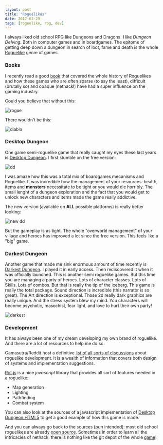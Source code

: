 ```yaml
---
layout: post
title: "Roguelikes"
date: 2017-03-29
tags: [roguelike, rpg, dev]
---
```


I always liked old school RPG like Dungeons and Dragons. I like *Dungeon Delving*. Both in computer games and in boardgames. The epitome of getting deep down a dungeon in search of loot, fame and death is the whole [Roguelike](https://en.wikipedia.org/wiki/Roguelike) genre of games.

### Books

I recently read a good [book](https://www.amazon.ca/Dungeon-Hacks-NetHack-Angband-Roguelikes-ebook/dp/B012QP0Z7O/ref=sr_1_4?ie=UTF8&qid=1490925377&sr=8-4&keywords=roguelike) that covered the whole history of Roguelikes and how these games who are often sparse (to say the least), difficult (brutally so) and opaque (nethack!) have had a super influence on the gaming industry.

Could you believe that without this:

![rogue](https://upload.wikimedia.org/wikipedia/commons/0/00/Nethack_releasing_a_djinni.png)

There wouldn't be this:

![diablo](http://alldiablo3.com/wp-content/uploads/2012/01/Diablo_III_ss03.jpg)

### Desktop Dungeon

One game semi-roguelike game that really caught my eyes these last years is [Desktop Dungeon](http://www.desktopdungeons.net/). I first stumble on the free version:

![dd](http://www.desktopdungeons.net/wp-content/uploads/2011/03/screens_0_15b.png)

I was amaze how this was a total mix of boardgames mecanisms and Roguelike. It was incredible how the management of your resources: health, items and **monsters** necessitate to be tight or you would die horribly. The small lenght of a dungeon exploration and the fact that you would get to unlock new characters and items made the game really addictive.

The new version (available on **ALL** possible platforms) is really better looking:

![new dd](http://www.desktopdungeons.net/wp-content/uploads/2011/03/upsell_031.png)

But the gameplay is as tight. The whole "overworld management" of your village and heroes has improved a lot since the free version. This feels like a "big" game.

### Darkest Dungeon

Another game that made me sink enormous amount of time recently is [Darkest Dungeon](http://www.darkestdungeon.com/). I played it in early access. Then rediscovered it when it was officially launched. This is another semi roguelike games. But this time you are managing a party of heroes. Lots of character classes. Lots of Skills. Lots of combos. But that is really the tip of the iceberg. This game is really the total package. Sound direction is incredible (this narrator is so great). The Art direction is exceptional. Those 2d really dark graphics are really unique. And the stress system blew my mind. You characters will become psychotic, masochist, fear light, and love to hurt their own party!

![darkest](https://cdns.kinguin.net/media//category/2/-/2-1024_2862.jpg)


### Development

It has always been one of my dream developing my own brand of roguelike. And there are a lot of resources to help me do so.

Gamasutra/Reddit host a definitive [list of all sorts of discussions](http://www.gamasutra.com/blogs/JoshGe/20170207/290928/Two_Years_of_Roguelike_Development_FAQs.php?utm_source=feedburner&utm_medium=feed&utm_campaign=Feed%3A+GamasutraFeatureArticles+%28Gamasutra+Feature+Articles%29) about roguelike development. It is a wealth of information that covers both design of systems and implementation suggestions.

[Rot.js](http://ondras.github.io/rot.js/hp/) is a nice *javascript* library that provides all sort of features needed in a roguelike:
- Map generation
- Lighting
- Pathfinding
- Combat system

You can also look at the sources of a javascript implementation of [Desktop Dungeon HTML5](http://www.desktopdungeons.net/HTML5/) to get a good example of how this game is made.

And you can always go back to the sources (pun intended): most old school roguelikes are already [open source](https://en.wikipedia.org/wiki/Category:Open-source_roguelikes). Sometimes in order to learn all the intricacies of nethack, there is nothing like the git depot of the whole [game](https://github.com/Vanilla-NetHack/NetHack)!



